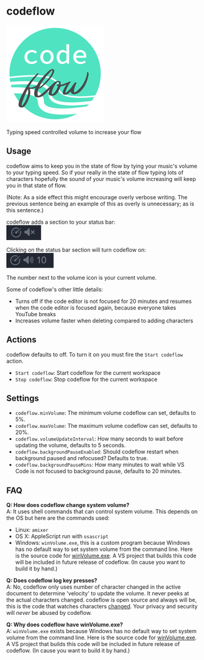 # codeflow

![logo](https://raw.githubusercontent.com/RubenSandwich/codeflow/master/images/logo@2x.png)

Typing speed controlled volume to increase your flow

## Usage

codeflow aims to keep you in the state of flow by tying your music's volume to your typing speed. So if your really in the state of flow typing lots of characters hopefully the sound of your music's volume increasing will keep you in that state of flow.

(Note: As a side effect this might encourage overly verbose writing. The previous sentence being an example of this as overly is unnecessary; as is this sentence.)

codeflow adds a section to your status bar:  
![codeflow off](https://raw.githubusercontent.com/RubenSandwich/codeflow/master/images/off.png)

Clicking on the status bar section will turn codeflow on:  
![codeflow on](https://raw.githubusercontent.com/RubenSandwich/codeflow/master/images/on.png)

The number next to the volume icon is your current volume.

Some of codeflow's other little details:

- Turns off if the code editor is not focused for 20 minutes and resumes when the code editor is focused again, because everyone takes YouTube breaks
- Increases volume faster when deleting compared to adding characters

## Actions

codeflow defaults to off. To turn it on you must fire the `Start codeflow` action.

- `Start codeflow`: Start codeflow for the current workspace
- `Stop codeflow`: Stop codeflow for the current workspace

## Settings

- `codeflow.minVolume`: The minimum volume codeflow can set, defaults to 5%.
- `codeflow.maxVolume`: The maximum volume codeflow can set, defaults to 20%.
- `codeflow.volumeUpdateInterval`: How many seconds to wait before updating the volume, defaults to 5 seconds.
- `codeflow.backgroundPauseEnabled`: Should codeflow restart when background paused and refocused? Defaults to true.
- `codeflow.backgroundPauseMins`: How many minutes to wait while VS Code is not focused to background pause, defaults to 20 minutes.

## FAQ

**Q: How does codeflow change system volume?**  
A: It uses shell commands that can control system volume. This depends on the OS but here are the commands used:

- Linux: `amixer`
- OS X: AppleScript run with `osascript`
- Windows: `winVolume.exe`, this is a custom program because Windows has no default way to set system volume from the command line. Here is the source code for [winVolume.exe](https://gist.github.com/RubenSandwich/54a84db6765a1c355a9c91523220041b). A VS project that builds this code will be included in future release of codeflow. (In cause you want to build it by hand.)

**Q: Does codeflow log key presses?**  
A: No, codeflow only uses number of character changed in the active document to determine 'velocity' to update the volume. It never peeks at the actual characters changed. codeflow is open source and always will be, this is the code that watches characters [changed](https://github.com/RubenSandwich/codeflow/blob/master/src/extension.ts#L108). Your privacy and security will _never_ be abused by codeflow.

**Q: Why does codeflow have winVolume.exe?**  
A: `winVolume.exe` exists because Windows has no default way to set system volume from the command line. Here is the source code for [winVolume.exe](https://gist.github.com/RubenSandwich/54a84db6765a1c355a9c91523220041b). A VS project that builds this code will be included in future release of codeflow. (In cause you want to build it by hand.)
